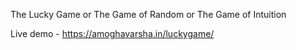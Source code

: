 The Lucky Game or The Game of Random or The Game of Intuition

Live demo - https://amoghavarsha.in/luckygame/
